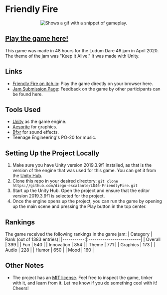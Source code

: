 # Friendly Fire

<p align="center">
  <picture>
    <source srcset="../assets/gameplay.gif?raw=true">
    <img alt="Shows a gif with a snippet of gameplay." src="../assets/gameplay.gif?raw=true">
  </picture>
</p>

## [Play the game here!](https://diego-escalante.itch.io/friendly-fire)
This game was made in 48 hours for the Ludum Dare 46 jam in April 2020. The theme of the jam was "Keep it Alive." It was made with Unity. 

## Links
* [Friendly Fire on itch.io](https://diego-escalante.itch.io/friendly-fire): Play the game directly on your browser here.
* [Jam Submission Page](https://ldjam.com/events/ludum-dare/46/friendly-fire): Feedback on the game by other participants can be found here.

## Tools Used
* [Unity](https://unity.com/) as the game engine.
* [Aesprite](https://www.aseprite.org/) for graphics.
* [Bfxr](http://www.bfxr.net/) for sound effects.
* Teenage Engineering's PO-20 for music.

## Setting Up the Project Locally
1. Make sure you have Unity version 2019.3.9f1 installed, as that is the version of the engine that was used for this game. You can get it from the [Unity Hub](https://unity.com/download).
2. Clone this repo in your desired directory: `git clone https://github.com/diego-escalante/LD46-FriendlyFire.git`
3. Start up the Unity Hub. Open the project and ensure that the editor version 2019.3.9f1 is selected for the project.
4. Once the engine opens up the project, you can run the game by opening up the main scene and pressing the Play button in the top center.

## Rankings
The game received the following rankings in the game jam:
| Category   | Rank (out of 1383 entries)|
|-----------:|:--------------------------|
| Overall    | 399                       |
| Fun        | 540                       |
| Innovation | 854                       |
| Theme      | 771                       |
| Graphics   | 173                       |
| Audio      | 228                       |
| Humor      | 650                       |
| Mood       | 160                       |

## Other Notes
* The project has an [MIT license](LICENSE). Feel free to inspect the game, tinker with it, and learn from it. Let me know if you do something cool with it! Cheers!
